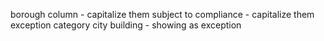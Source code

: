 borough column - capitalize them
subject to compliance - capitalize them
exception category
city building - showing as exception
